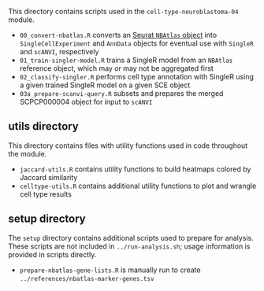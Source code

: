 This directory contains scripts used in the `cell-type-neuroblastoma-04` module.

* `00_convert-nbatlas.R` converts an [Seurat `NBAtlas` object](https://data.mendeley.com/datasets/yhcf6787yp/3) into `SingleCellExperiment` and `AnnData` objects for eventual use with `SingleR` and `scANVI`, respectively
* `01_train-singler-model.R` trains a SingleR model from an `NBAtlas` reference object, which may or may not be aggregated first
* `02_classify-singler.R` performs cell type annotation with SingleR using a given trained SingleR model on a given SCE object
* `03a_prepare-scanvi-query.R` subsets and prepares the merged SCPCP000004 object for input to `scANVI`

## utils directory

This directory contains files with utility functions used in code throughout the module.

* `jaccard-utils.R` contains utility functions to build heatmaps colored by Jaccard similarity
* `celltype-utils.R` contains additional utility functions to plot and wrangle cell type results


## setup directory

The `setup` directory contains additional scripts used to prepare for analysis.
These scripts are not included in `../run-analysis.sh`; usage information is provided in scripts directly.

* `prepare-nbatlas-gene-lists.R` is manually run to create `../references/nbatlas-marker-genes.tsv`
